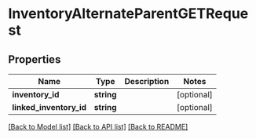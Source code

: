 # InventoryAlternateParentGETRequest

## Properties
Name | Type | Description | Notes
------------ | ------------- | ------------- | -------------
**inventory_id** | **string** |  | [optional] 
**linked_inventory_id** | **string** |  | [optional] 

[[Back to Model list]](../README.md#documentation-for-models) [[Back to API list]](../README.md#documentation-for-api-endpoints) [[Back to README]](../README.md)


